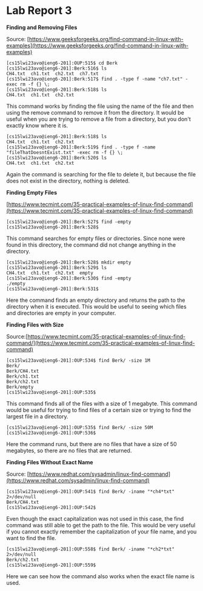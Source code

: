 # Lab Report 3

**Finding and Removing Files**

Source: [https://www.geeksforgeeks.org/find-command-in-linux-with-examples](https://www.geeksforgeeks.org/find-command-in-linux-with-examples)
```
[cs15lwi23avo@ieng6-201]:OUP:515$ cd Berk
[cs15lwi23avo@ieng6-201]:Berk:516$ ls
CH4.txt  ch1.txt  ch2.txt  ch7.txt
[cs15lwi23avo@ieng6-201]:Berk:517$ find . -type f -name "ch7.txt" -exec rm -f {} \;
[cs15lwi23avo@ieng6-201]:Berk:518$ ls
CH4.txt  ch1.txt  ch2.txt
```
This command works by finding the file using the name of the file and then using the remove command to remove it from the directory. It would be useful when you are trying to remove a file from a directory, but you don't exactly know where it is.

```
[cs15lwi23avo@ieng6-201]:Berk:518$ ls
CH4.txt  ch1.txt  ch2.txt
[cs15lwi23avo@ieng6-201]:Berk:519$ find . -type f -name "fileThatDoesntExist.txt" -exec rm -f {} \;
[cs15lwi23avo@ieng6-201]:Berk:520$ ls
CH4.txt  ch1.txt  ch2.txt
```
Again the command is searching for the file to delete it, but because the file does not exist in the directory, nothing is deleted.

**Finding Empty Files**

[https://www.tecmint.com/35-practical-examples-of-linux-find-command](https://www.tecmint.com/35-practical-examples-of-linux-find-command)
```
[cs15lwi23avo@ieng6-201]:Berk:527$ find -empty       
[cs15lwi23avo@ieng6-201]:Berk:528$      
```
This command searches for empty files or directories. Since none were found in this directory, the command did not change anything in the directory.
```
[cs15lwi23avo@ieng6-201]:Berk:528$ mkdir empty
[cs15lwi23avo@ieng6-201]:Berk:529$ ls
CH4.txt  ch1.txt  ch2.txt  empty
[cs15lwi23avo@ieng6-201]:Berk:530$ find -empty
./empty
[cs15lwi23avo@ieng6-201]:Berk:531$ 
```
Here the command finds an empty directory and returns the path to the directory when it is executed. This would be useful to seeing which files and directories are empty in your computer.

**Finding Files with Size**

Source:[https://www.tecmint.com/35-practical-examples-of-linux-find-command/](https://www.tecmint.com/35-practical-examples-of-linux-find-command)
```
[cs15lwi23avo@ieng6-201]:OUP:534$ find Berk/ -size 1M 
Berk/
Berk/CH4.txt
Berk/ch1.txt
Berk/ch2.txt
Berk/empty
[cs15lwi23avo@ieng6-201]:OUP:535$
```
This command finds all of the files with a size of 1 megabyte. This command would be useful for trying to find files of a certain size or trying to find the largest file in a directory.
```
[cs15lwi23avo@ieng6-201]:OUP:535$ find Berk/ -size 50M
[cs15lwi23avo@ieng6-201]:OUP:536$ 
```
Here the command runs, but there are no files that have a size of 50 megabytes, so there are no files that are returned.

**Finding Files Without Exact Name**

Source: [https://www.redhat.com/sysadmin/linux-find-command](https://www.redhat.com/sysadmin/linux-find-command)
```
[cs15lwi23avo@ieng6-201]:OUP:541$ find Berk/ -iname "*ch4*txt" 2>/dev/null
Berk/CH4.txt
[cs15lwi23avo@ieng6-201]:OUP:542$
```
Even though the exact capitalization was not used in this case, the find command was still able to get the path to the file. This would be very useful if you cannot exactly remember the capitalization of your file name, and you want to find the file.
```
[cs15lwi23avo@ieng6-201]:OUP:558$ find Berk/ -iname "*ch2*txt" 2>/dev/null
Berk/ch2.txt
[cs15lwi23avo@ieng6-201]:OUP:559$ 
```
Here we can see how the command also works when the exact file name is used.
